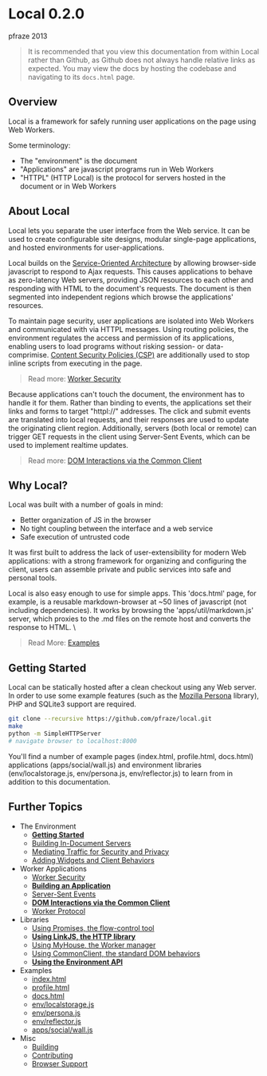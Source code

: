Local 0.2.0
===========

pfraze 2013

 > It is recommended that you view this documentation from within Local rather than Github, as Github does not always handle relative links as expected. You may view the docs by hosting the codebase and navigating to its `docs.html` page.


## Overview

Local is a framework for safely running user applications on the page using Web Workers.

Some terminology:

 - The "environment" is the document
 - "Applications" are javascript programs run in Web Workers
 - "HTTPL" (HTTP Local) is the protocol for servers hosted in the document or in Web Workers


## About Local

Local lets you separate the user interface from the Web service. It can be used to create configurable site designs, modular single-page applications, and hosted environments for user-applications.

Local builds on the [Service-Oriented Architecture](http://en.wikipedia.org/wiki/Service-oriented_architecture) by allowing browser-side javascript to respond to Ajax requests. This causes applications to behave as zero-latency Web servers, providing JSON resources to each other and responding with HTML to the document's requests. The document is then segmented into independent regions which browse the applications' resources.

To maintain page security, user applications are isolated into Web Workers and communicated with via HTTPL messages. Using routing policies, the environment regulates the access and permission of its applications, enabling users to load programs without risking session- or data-comprimise. [Content Security Policies (CSP)](https://developer.mozilla.org/en-US/docs/Security/CSP) are additionally used to stop inline scripts from executing in the page.

 > Read more: [Worker Security](apps/security.md)

Because applications can't touch the document, the environment has to handle it for them. Rather than binding to events, the applications set their links and forms to target "httpl://" addresses. The click and submit events are translated into local requests, and their responses are used to update the originating client region. Additionally, servers (both local or remote) can trigger GET requests in the client using Server-Sent Events, which can be used to implement realtime updates.

 > Read more: [DOM Interactions via the Common Client](apps/dom_behaviors.md)


## Why Local?

Local was built with a number of goals in mind:

 - Better organization of JS in the browser
 - No tight coupling between the interface and a web service
 - Safe execution of untrusted code

It was first built to address the lack of user-extensibility for modern Web applications: with a strong framework for organizing and configuring the client, users can assemble private and public services into safe and personal tools.

Local is also easy enough to use for simple apps. This 'docs.html' page, for example, is a reusable markdown-browser at ~50 lines of javascript (not including dependencies). It works by browsing the 'apps/util/markdown.js' server, which proxies to the .md files on the remote host and converts the response to HTML. \

 > Read More: [Examples](examples/readme.md)


## Getting Started

Local can be statically hosted after a clean checkout using any Web server. In order to use some example features (such as the [Mozilla Persona](http://www.mozilla.org/en-US/persona/) library), PHP and SQLite3 support are required.

```bash
git clone --recursive https://github.com/pfraze/local.git
make
python -m SimpleHTTPServer
# navigate browser to localhost:8000
```

You'll find a number of example pages (index.html, profile.html, docs.html) applications (apps/social/wall.js) and environment libraries (env/localstorage.js, env/persona.js, env/reflector.js) to learn from in addition to this documentation.


## Further Topics

 - The Environment
   - [**Getting Started**](env/getting_started.md)
   - [Building In-Document Servers](env/document_servers.md)
   - [Mediating Traffic for Security and Privacy](env/mediating_traffic.md)
   - [Adding Widgets and Client Behaviors](env/adding_widgets.md)
 - Worker Applications
   - [Worker Security](apps/security.md)
   - [**Building an Application**](apps/building.md)
   - [Server-Sent Events](apps/events.md)
   - [**DOM Interactions via the Common Client**](apps/dom_behaviors.md)
   - [Worker Protocol](apps/worker_protocol.md)
 - Libraries
   - [Using Promises, the flow-control tool](lib/promises.md)
   - [**Using LinkJS, the HTTP library**](lib/linkjs.md)
   - [Using MyHouse, the Worker manager](lib/myhouse.md)
   - [Using CommonClient, the standard DOM behaviors](lib/commonclient.md)
   - [**Using the Environment API**](lib/environment.md)
 - Examples
   - [index.html](examples/index.md)
   - [profile.html](examples/profile.md)
   - [docs.html](examples/docs.md)
   - [env/localstorage.js](examples/localstorage.md)
   - [env/persona.js](examples/persona.md)
   - [env/reflector.js](examples/reflector.md)
   - [apps/social/wall.js](examples/wall.md)
 - Misc
   - [Building](misc/building.md)
   - [Contributing](misc/contributing.md)
   - [Browser Support](misc/browser_support.md)